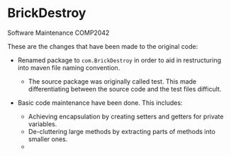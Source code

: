 # BrickDestroy

Software Maintenance COMP2042

These are the changes that have been made to the original code:

- Renamed package to `com.BrickDestroy` in order to aid in restructuring into maven file naming convention.
    - The source package was originally called test. This made differentiating between the source code and the test files difficult. <br />
    
    
- Basic code maintenance have been done. This includes:
    - Achieving encapsulation by creating setters and getters for private variables.
    - De-cluttering large methods by extracting parts of methods into smaller ones.
    - 

